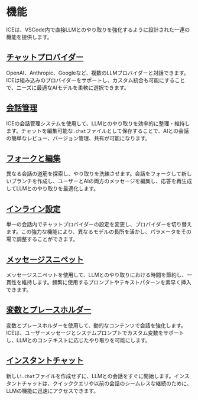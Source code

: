 # 機能

ICEは、VSCode内で直接LLMとのやり取りを強化するように設計された一連の機能を提供します。

## [チャットプロバイダー](ja/chat-providers.md)
OpenAI、Anthropic、Googleなど、複数のLLMプロバイダーと対話できます。ICEは組み込みのプロバイダーをサポートし、カスタム統合も可能にすることで、ニーズに最適なAIモデルを柔軟に選択できます。

## [会話管理](ja/conversation-management.md)
ICEの会話管理システムを使用して、LLMとのやり取りを効率的に整理・維持します。チャットを編集可能な`.chat`ファイルとして保存することで、AIとの会話の簡単なレビュー、バージョン管理、共有が可能になります。

## [フォークと編集](ja/forking-and-editing.md)
異なる会話の道筋を探索し、やり取りを洗練させます。会話をフォークして新しいブランチを作成し、ユーザーとAIの両方のメッセージを編集し、応答を再生成してLLMとのやり取りを最適化します。

## [インライン設定](ja/inline-configuration.md)
単一の会話内でチャットプロバイダーの設定を変更し、プロバイダーを切り替えます。この強力な機能により、異なるモデルの長所を活かし、パラメータをその場で調整することができます。

## [メッセージスニペット](ja/message-snippets.md)
メッセージスニペットを使用して、LLMとのやり取りにおける時間を節約し、一貫性を維持します。頻繁に使用するプロンプトやテキストパターンを素早く挿入できます。

## [変数とプレースホルダー](ja/variables.md)
変数とプレースホルダーを使用して、動的なコンテンツで会話を強化します。ICEは、ユーザーメッセージとシステムプロンプトでカスタム変数をサポートし、LLMとのコンテキストに応じたやり取りを可能にします。

## [インスタントチャット](ja/instant-chat.md)
新しい`.chat`ファイルを作成せずに、LLMとの会話をすぐに開始します。インスタントチャットは、クイッククエリや以前の会話のシームレスな継続のために、LLMの機能に迅速にアクセスできます。
